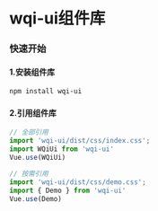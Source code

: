 # wqi-ui组件库

### 快速开始

#### 1.安装组件库
```bash
npm install wqi-ui
```

#### 2.引用组件库
```javascript
// 全部引用
import 'wqi-ui/dist/css/index.css';
import WQiUi from 'wqi-ui'
Vue.use(WQiUi)

// 按需引用
import 'wqi-ui/dist/css/demo.css';
import { Demo } from 'wqi-ui'
Vue.use(Demo)
```
